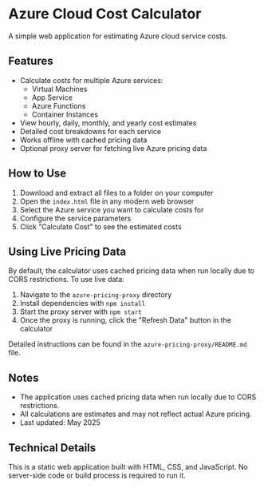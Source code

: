 # Azure Cloud Cost Calculator

A simple web application for estimating Azure cloud service costs.

## Features

- Calculate costs for multiple Azure services:
  - Virtual Machines
  - App Service
  - Azure Functions
  - Container Instances
- View hourly, daily, monthly, and yearly cost estimates
- Detailed cost breakdowns for each service
- Works offline with cached pricing data
- Optional proxy server for fetching live Azure pricing data

## How to Use

1. Download and extract all files to a folder on your computer
2. Open the `index.html` file in any modern web browser
3. Select the Azure service you want to calculate costs for
4. Configure the service parameters
5. Click "Calculate Cost" to see the estimated costs

## Using Live Pricing Data

By default, the calculator uses cached pricing data when run locally due to CORS restrictions. To use live data:

1. Navigate to the `azure-pricing-proxy` directory
2. Install dependencies with `npm install`
3. Start the proxy server with `npm start`
4. Once the proxy is running, click the "Refresh Data" button in the calculator

Detailed instructions can be found in the `azure-pricing-proxy/README.md` file.

## Notes

- The application uses cached pricing data when run locally due to CORS restrictions.
- All calculations are estimates and may not reflect actual Azure pricing.
- Last updated: May 2025

## Technical Details

This is a static web application built with HTML, CSS, and JavaScript. No server-side code or build process is required to run it.